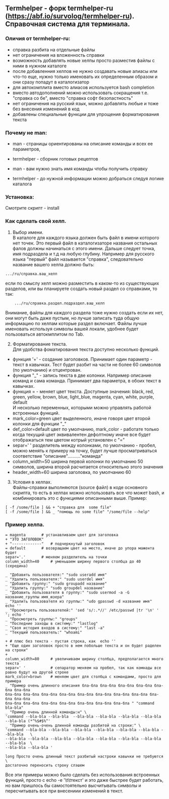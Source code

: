 ## Termhelper - форк  termhelper-ru (https://abf.io/survolog/termhelper-ru). Справочная система для терминала. 

### Оличия от termhelper-ru: 
- справка разбита на отдельные файлы
- нет ограничения на вложенность справки
- возможность добавлять новые хелпы просто разместив файлы с ними в нужном каталоге
- после добавленния хелпов не нужно создавать новые алиасы или что-то еще, нужно только
именовать их определенным образом и они сразу попадут в каталогизатор
- для автокомплита вместо алиасов используется bash completion
- вместо автодополнений можно использовать сокращения т.е. "справка co бе", 
  вместо "справка софт безопастность"
- нет ограничения на русский язык, можно добавлять любые и тоже без внесения изменений в код
- добавлены специальные функции для упрощения форматирования текста

### Почему не man:
- man - страницы ориентированы на описание команды и всех ее параметров,
- termhelper - сборник готовых рецептов

- man - вам нужно знать имя команды чтобы получить справку
- termhelper - до нужной информации можно добраться следуя логике каталога

### Установка:
Смотрите скрипт - install

### Как сделать свой хелп.   
1. Выбор имени.   
	В каталоге для каждого языка должен быть файл в имени которого нет точек. Это первый файл в каталогизаторе
названия остальных фалов должны начинаться с этого имени. Дальше следует точка, имя подраздела и т.д на любую глубину.
Например для русского языка "первый" файл называется "справка", следовательно название вашего хелпа должно быть:   
```
.../ru/справка.ваш_хелп
```
если по смыслу хелп можно разместить в каком-то из существующих разделов, или вы планируете создать новый раздел 
со справками, то так:   
```
	.../ru/справка.раздел.подраздел.ваш_хелп
```
Внимание, файлы для каждого раздела тоже нужно создать если их нет, они могут быть даже пустым, 
но лучше записать туда общую информацию по хелпам которые раздел включает.
Файлы лучше именовать используя символы вашей локали, удобнее будет пользоваться автокмплитом по Tab. 

2. Форматирование текста.   
Для удобства фоматирования текста доступно несколько функций.
- функция '+' - создание заголовков. Принимает один параметр - текст в кавычках. Тест будет разбит на части
не более 60 символов (по умолчанию) и отцентрован.   
- функция "_" - запись текста в две колонки. Например описание команд и сама команда. Принимает два параметра,
в обоих текст в кавычках.   
- функция = - меняет цвет текста. Доступные значения: black, red, green, yellow, brown, blue, light_blue, magenta,
cyan, white, purple, default   
И несколько переменных, которыми можно управлять работой встроенных функций.
- mark_color=green    цвет выделенного, иначе говоря цвет второй колонки для функции "_"     
- def_color=default   цвет по умолчанию, mark_color - работате только когда текущий цвет эквивалентен дефолтному
иначе все будет отображаться тем цветом котрый установлен с "="    
- separ=' '	      разделитель между колонками, по умолчанию - пробел, можно менять к примеру на точку, 
будет лучше просматриваться соответствие "описание".........."команда"     
- column_width=50	ширина первой колонки по умолчанию 50 символов, ширина второй расчитается относительно 
этого значения  
- header_width=60	ширина заголовка, по умолчанию 60  

3. Условия в хелпах.   
Файлы-справки выполняются (source файл) в коде основного скрипта, то есть в хелпах можно использовать все что
может bash, и комбинировать это с функциями описанными выше. Пример:   
```
[ -f /some/file ] && + "справка для  some file"
[ -f /some/file ] && _ "помощь по some file" "/some/file --help"
```

### Пример хелпа.   
```
= magenta 		# устанавливаем цвет для заголовка
+ "ЭТО ЗАГОЛОВОК"
+ "-------------" 	# подчеркнутый заголовок 
= default		# возвращаем цвет на место, иначе до упора мажента будет
separ='.'		# меняем разделитель на точки
column_width=40		# уменьшаем ширину первого столбца до 40 (середина)

_ "Добавить пользователя:" "sudo useradd имя"
_ "Удалить пользователя:" "sudo userdel имя"
_ "Добавить группу:" "sudo groupadd название"
_ "Удалить группу:" "sudo groupdel название"
_ "Добавить пользователя в группу:" "sudo usermod -a -G название_группы имя_юзера"
_ "Удалить пользователя из группы:" "udo gpasswd -d название имя"
echo ''
_ "Просмотреть пользователей:" 'sed 's/:.*//' /etc/passwd |tr '\n' ' '; echo '
_ "Просмотреть группы:" "groups"
_ "Последние заходы в систему:" "lastlog"
_ "Своя история входов в систему:" "last -a"
_ "Текущий пользователь:" "whoami"

+ # плюс без текста - пустая строка, как  echo '' 
+ "Еще один заголовок просто в нем побольше текста и он будет раделен на строки"
+
column_width=80 	# увеличиваем ширину столбца, предполагается много текста
separ=' '       	# сепаратор меняем на пробел, так как комнады все равно будут на другой строке
mark_color=brown	# меняем цвет для столбца с командами, просто для примера
_ "Пример очень длинного описания бла-бла бла-бла бла-бла бла-бла бла-бла бла-бла 
бла-бла бла-бла бла-бла бла-бла бла-бла бла-бла бла-бла бла-бла бла-бла бла-бла 
бла-бла бла-бла бла-бла бла-бла бла-бла бла-бла бла-бла " "command bla-bla"
_ "Пример очень длинной команды:н" \
'command --bla-bla --bla-bla  --bla-bla --bla-bla --bla-bla --bla-bla --bla-bla (*^%$#$%^' 
_ "Пример очень-очень длинной команды разбитой на строки:" \
'command --bla-bla --bla-bla --bla-bla --bla-bla --bla-bla --bla-bla --bla-bla   \
--bla-bla --bla-bla --bla-bla --bla-bla --bla-bla --bla-bla --bla-bla --bla-bla  \
--bla-bla --bla-bla ' 

long Просто очень длинный текст разбитый настроки кавычки не требуются \
достаточно переносить строку слэшем
```
Все эти примеры можно было сделать без использования встроенных функций, просто с 
echo -e '\t\tтекст' и это даже быстрее будет работать, но вам пришлось бы 
самостоятельно высчитывать символы и пересчитывать все при внесениии изменений в текст.
